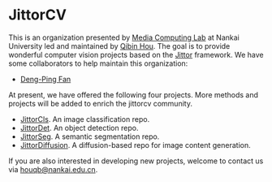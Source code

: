 <!--

**Here are some ideas to get you started:**

🙋‍♀️ A short introduction - what is your organization all about?
🌈 Contribution guidelines - how can the community get involved?
👩‍💻 Useful resources - where can the community find your docs? Is there anything else the community should know?
🍿 Fun facts - what does your team eat for breakfast?
🧙 Remember, you can do mighty things with the power of [Markdown](https://docs.github.com/github/writing-on-github/getting-started-with-writing-and-formatting-on-github/basic-writing-and-formatting-syntax)
-->


# JittorCV

This is an organization presented by [Media Computing Lab](https://mmcheng.net/) at Nankai University led and maintained by [Qibin Hou](https://houqb.github.io/). The goal is to provide wonderful computer vision projects based on the [Jittor](https://cg.cs.tsinghua.edu.cn/jittor/) framework. We have some collaborators to help maintain this organization:

- [Deng-Ping Fan](https://dengpingfan.github.io/)

At present, we have offered the following four projects. More methods and projects will be added to enrich the jittorcv community.

- [JittorCls](https://github.com/JittorCV/jittorcls). An image classification repo.
- [JittorDet](https://github.com/JittorCV/jittordet). An object detection repo.
- [JittorSeg](https://github.com/JittorCV/jittorseg). A semantic segmentation repo.
- [JittorDiffusion](https://github.com/JittorCV/jittordiffusion). A diffusion-based repo for image content generation.

If you are also interested in developing new projects, welcome to contact us via houqb@nankai.edu.cn.

